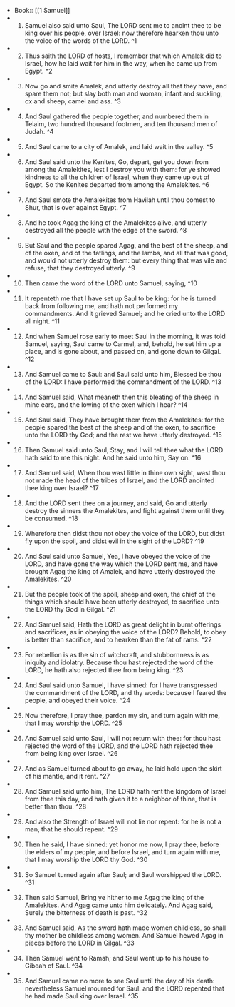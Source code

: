- Book:: [[1 Samuel]]
- 1. Samuel also said unto Saul, The LORD sent me to anoint thee to be king over his people, over Israel: now therefore hearken thou unto the voice of the words of the LORD. ^1
- 2. Thus saith the LORD of hosts, I remember that which Amalek did to Israel, how he laid wait for him in the way, when he came up from Egypt. ^2
- 3. Now go and smite Amalek, and utterly destroy all that they have, and spare them not; but slay both man and woman, infant and suckling, ox and sheep, camel and ass. ^3
- 4. And Saul gathered the people together, and numbered them in Telaim, two hundred thousand footmen, and ten thousand men of Judah. ^4
- 5. And Saul came to a city of Amalek, and laid wait in the valley. ^5
- 6. And Saul said unto the Kenites, Go, depart, get you down from among the Amalekites, lest I destroy you with them: for ye showed kindness to all the children of Israel, when they came up out of Egypt. So the Kenites departed from among the Amalekites. ^6
- 7. And Saul smote the Amalekites from Havilah until thou comest to Shur, that is over against Egypt. ^7
- 8. And he took Agag the king of the Amalekites alive, and utterly destroyed all the people with the edge of the sword. ^8
- 9. But Saul and the people spared Agag, and the best of the sheep, and of the oxen, and of the fatlings, and the lambs, and all that was good, and would not utterly destroy them: but every thing that was vile and refuse, that they destroyed utterly. ^9
- 10. Then came the word of the LORD unto Samuel, saying, ^10
- 11. It repenteth me that I have set up Saul to be king: for he is turned back from following me, and hath not performed my commandments. And it grieved Samuel; and he cried unto the LORD all night. ^11
- 12. And when Samuel rose early to meet Saul in the morning, it was told Samuel, saying, Saul came to Carmel, and, behold, he set him up a place, and is gone about, and passed on, and gone down to Gilgal. ^12
- 13. And Samuel came to Saul: and Saul said unto him, Blessed be thou of the LORD: I have performed the commandment of the LORD. ^13
- 14. And Samuel said, What meaneth then this bleating of the sheep in mine ears, and the lowing of the oxen which I hear? ^14
- 15. And Saul said, They have brought them from the Amalekites: for the people spared the best of the sheep and of the oxen, to sacrifice unto the LORD thy God; and the rest we have utterly destroyed. ^15
- 16. Then Samuel said unto Saul, Stay, and I will tell thee what the LORD hath said to me this night. And he said unto him, Say on. ^16
- 17. And Samuel said, When thou wast little in thine own sight, wast thou not made the head of the tribes of Israel, and the LORD anointed thee king over Israel? ^17
- 18. And the LORD sent thee on a journey, and said, Go and utterly destroy the sinners the Amalekites, and fight against them until they be consumed. ^18
- 19. Wherefore then didst thou not obey the voice of the LORD, but didst fly upon the spoil, and didst evil in the sight of the LORD? ^19
- 20. And Saul said unto Samuel, Yea, I have obeyed the voice of the LORD, and have gone the way which the LORD sent me, and have brought Agag the king of Amalek, and have utterly destroyed the Amalekites. ^20
- 21. But the people took of the spoil, sheep and oxen, the chief of the things which should have been utterly destroyed, to sacrifice unto the LORD thy God in Gilgal. ^21
- 22. And Samuel said, Hath the LORD as great delight in burnt offerings and sacrifices, as in obeying the voice of the LORD? Behold, to obey is better than sacrifice, and to hearken than the fat of rams. ^22
- 23. For rebellion is as the sin of witchcraft, and stubbornness is as iniquity and idolatry. Because thou hast rejected the word of the LORD, he hath also rejected thee from being king. ^23
- 24. And Saul said unto Samuel, I have sinned: for I have transgressed the commandment of the LORD, and thy words: because I feared the people, and obeyed their voice. ^24
- 25. Now therefore, I pray thee, pardon my sin, and turn again with me, that I may worship the LORD. ^25
- 26. And Samuel said unto Saul, I will not return with thee: for thou hast rejected the word of the LORD, and the LORD hath rejected thee from being king over Israel. ^26
- 27. And as Samuel turned about to go away, he laid hold upon the skirt of his mantle, and it rent. ^27
- 28. And Samuel said unto him, The LORD hath rent the kingdom of Israel from thee this day, and hath given it to a neighbor of thine, that is better than thou. ^28
- 29. And also the Strength of Israel will not lie nor repent: for he is not a man, that he should repent. ^29
- 30. Then he said, I have sinned: yet honor me now, I pray thee, before the elders of my people, and before Israel, and turn again with me, that I may worship the LORD thy God. ^30
- 31. So Samuel turned again after Saul; and Saul worshipped the LORD. ^31
- 32. Then said Samuel, Bring ye hither to me Agag the king of the Amalekites. And Agag came unto him delicately. And Agag said, Surely the bitterness of death is past. ^32
- 33. And Samuel said, As the sword hath made women childless, so shall thy mother be childless among women. And Samuel hewed Agag in pieces before the LORD in Gilgal. ^33
- 34. Then Samuel went to Ramah; and Saul went up to his house to Gibeah of Saul. ^34
- 35. And Samuel came no more to see Saul until the day of his death: nevertheless Samuel mourned for Saul: and the LORD repented that he had made Saul king over Israel. ^35

